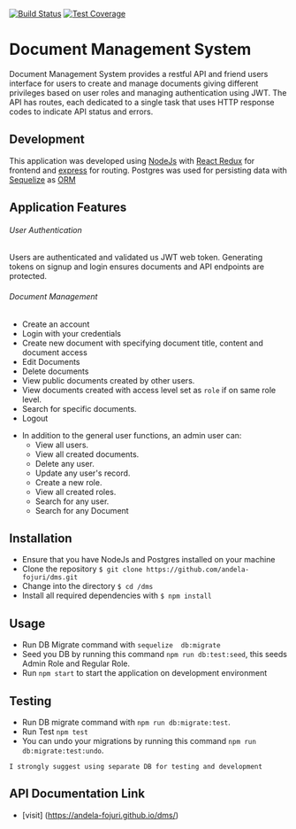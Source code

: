 [![Build Status](https://travis-ci.org/andela-fojuri/dms.svg?branch=develop)](https://travis-ci.org/andela-fojuri/dms)
[![Test Coverage](https://codeclimate.com/github/andela-fojuri/dms/badges/coverage.svg)](https://codeclimate.com/github/andela-fojuri/dms/coverage)

# Document Management System 

Document Management System provides a restful API and friend users interface for users to create and manage documents giving different privileges based on user roles and managing authentication using JWT. The API has routes, each dedicated to a single task that uses HTTP response codes to indicate API status and errors.

## Development
This application was developed using [NodeJs](https://nodejs.org) with [React Redux](http://redux.js.org/docs/basics/UsageWithReact.html) for frontend and [express](https://expressjs.com/) for routing. Postgres was used for persisting data with [Sequelize](https://sequelizejs.org) as [ORM](https://en.wikipedia.org/wiki/Object-relational_mapping)

## Application Features
###### User Authentication
Users are authenticated and validated us JWT web token. Generating tokens on signup and login ensures documents and API endpoints are protected.

###### Document Management
*   Create an account
*   Login with your credentials
*   Create new document with specifying document title, content and document access
*   Edit Documents
*   Delete documents
*   View public documents created by other users.
*   View documents created with access level set as `role` if on same role level.
*   Search for specific documents.
*   Logout

-   In addition to the general user functions, an admin user can:
    -   View all users.
    -   View all created documents.
    -   Delete any user.
    -   Update any user's record.
    -   Create a new role.
    -   View all created roles.
    -   Search for any user.
    -   Search for any Document

## Installation
-   Ensure that you have NodeJs and Postgres installed on your machine
-   Clone the repository `$ git clone https://github.com/andela-fojuri/dms.git`
-   Change into the directory `$ cd /dms`
-   Install all required dependencies with `$ npm install`

## Usage
-   Run DB Migrate command with  `sequelize  db:migrate`
-   Seed you DB by running this command `npm run db:test:seed`, this seeds Admin Role and Regular Role.
-   Run `npm start` to start the application on development environment

## Testing
-   Run DB migrate command with `npm run db:migrate:test`.
-   Run Test `npm test`
-   You can undo your migrations by running this command `npm run db:migrate:test:undo`.

` I strongly suggest using separate DB for testing and development `
## API Documentation Link
- [visit] (https://andela-fojuri.github.io/dms/)

